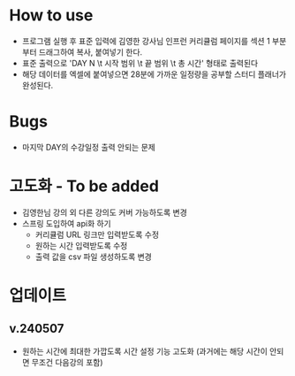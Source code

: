 # How to use
- 프로그램 실행 후 표준 입력에 김영한 강사님 인프런 커리큘럼 페이지를 섹션 1 부분부터 드래그하여 복사, 붙여넣기 한다.
- 표준 출력으로 'DAY N \t 시작 범위 \t 끝 범위 \t 총 시간' 형태로 출력된다
- 해당 데이터를 엑셀에 붙여넣으면 28분에 가까운 일정량을 공부할 스터디 플래너가 완성된다.
 
# Bugs
- 마지막 DAY의 수강일정 출력 안되는 문제
    
# 고도화 - To be added
- 김영한님 강의 외 다른 강의도 커버 가능하도록 변경
- 스프링 도입하여 api화 하기
  - 커리큘럼 URL 링크만 입력받도록 수정
  - 원하는 시간 입력받도록 수정
  - 출력 값을 csv 파일 생성하도록 변경

# 업데이트

## v.240507
- 원하는 시간에 최대한 가깝도록 시간 설정 기능 고도화 (과거에는 해당 시간이 안되면 무조건 다음강의 포함)
